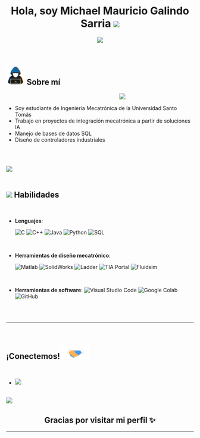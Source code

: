 <h1 align="center"><b>Hola, soy Michael Mauricio Galindo Sarria </b><img src="https://media.giphy.com/media/hvRJCLFzcasrR4ia7z/giphy.gif" width="35"></h1>

<p align="center">
  <a href="https://github.com/DenverCoder1/readme-typing-svg"><img src="https://readme-typing-svg.herokuapp.com?font=Time+New+Roman&color=cyan&size=25&center=true&vCenter=true&width=600&height=100&lines=Ingeniero+mecatronico+soluciones+IA;Ingeniero+de+base+de+datos;Integración+mecatrónica"></a>
</p>

<br>

## <picture><img src = "https://github.com/0xAbdulKhalid/0xAbdulKhalid/raw/main/assets/mdImages/about_me.gif" width = 50px></picture> **Sobre mí**

<picture>
  <img align="right" src="https://www.google.com/url?sa=i&url=https%3A%2F%2Formet.boyaca.gov.co%2F2021%2F09%2F30%2Funiversidad-santo-tomas%2F&psig=AOvVaw2GU-kyRYTUmBcx10ziCHgI&ust=1753897274314000&source=images&cd=vfe&opi=89978449&ved=0CBUQjRxqFwoTCLiOsdHO4o4DFQAAAAAdAAAAABAE" width="200px" /> </picture>

<br>

- Soy estudiante de Ingeniería Mecatrónica de la Universidad Santo Tomás  
- Trabajo en proyectos de integración mecatrónica a partir de soluciones IA  
- Manejo de bases de datos SQL  
- Diseño de controladores industriales  

<br><br>

<img src="https://user-images.githubusercontent.com/73097560/115834477-dbab4500-a447-11eb-908a-139a6edaec5c.gif"><br><br>

## <img src="https://media2.giphy.com/media/QssGEmpkyEOhBCb7e1/giphy.gif?cid=ecf05e47a0n3gi1bfqntqmob8g9aid1oyj2wr3ds3mg700bl&rid=giphy.gif" width ="25"><b> Habilidades</b>
<br>

<p align="center">

- **Lenguajes**:

  ![C](https://img.shields.io/badge/C%20-%232370ED.svg?style=for-the-badge&logo=c&logoColor=white)
  ![C++](https://img.shields.io/badge/C++%20-%2300599C.svg?style=for-the-badge&logo=c%2B%2B&logoColor=white)
  ![Java](https://img.shields.io/badge/Java-%23ED8B00?style=for-the-badge&logo=java&logoColor=white)
  ![Python](https://img.shields.io/badge/Python%20-%2314354C.svg?style=for-the-badge&logo=python&logoColor=white)
  ![SQL](https://img.shields.io/badge/SQL-%2300f.svg?style=for-the-badge&logo=mysql&logoColor=white)

<br>

- **Herramientas de diseño mecatrónico**:

  ![Matlab](https://img.shields.io/badge/Matlab-%23FF7F50.svg?style=for-the-badge&logo=mathworks&logoColor=white)
  ![SolidWorks](https://img.shields.io/badge/SolidWorks-%23FF0000.svg?style=for-the-badge&logo=solidworks&logoColor=white)
  ![Ladder](https://img.shields.io/badge/Ladder%20Logic-%23F7DF1E.svg?style=for-the-badge&logo=plc&logoColor=black)
  ![TIA Portal](https://img.shields.io/badge/TIA%20Portal-%2300599C.svg?style=for-the-badge&logo=siemens&logoColor=white)
  ![Fluidsim](https://img.shields.io/badge/Fluidsim-%2339A9DB.svg?style=for-the-badge&logo=hydraulics&logoColor=white)

<br>

- **Herramientas de software**:
  ![Visual Studio Code](https://img.shields.io/badge/Visual%20Studio%20Code-0078d7.svg?style=for-the-badge&logo=visual-studio-code&logoColor=white)
  ![Google Colab](https://img.shields.io/badge/Google%20Colab-F9AB00?style=for-the-badge&logo=googlecolab&logoColor=white)
  ![GitHub](https://img.shields.io/badge/github-%23121011.svg?style=for-the-badge&logo=github&logoColor=white)

</p>

<br>
<br>

-----

<br>

## <b>¡Conectemos!</b><img src="https://github.com/0xAbdulKhalid/0xAbdulKhalid/raw/main/assets/mdImages/handshake.gif" width ="80">
<br>

<div align='left'>

<ul>

<li>
<a href="mailto:maicoolgalindo@gmail.com" target="_blank">
<img src="https://img.shields.io/badge/gmail:-maicoolgalindo@gmail.com-%23EA4335.svg?style=for-the-badge&logo=gmail&logoColor=white" />
</a>
</li>
	
</ul>
</div>

<br>

<img src="https://user-images.githubusercontent.com/73097560/115834477-dbab4500-a447-11eb-908a-139a6edaec5c.gif">

<div align='center'>

## <b>Gracias por visitar mi perfil ✨</b>

</div>

---
